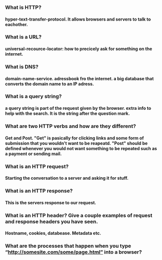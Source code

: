### What is HTTP?

#### hyper-text-transfer-protocol. It allows browsers and servers to talk to eachother.

### What is a URL?

#### universal-recource-locator: how to precicely ask for something on the internet.

### What is DNS?

#### domain-name-service. adressbook fro the internet. a big database that converts the domain name to an IP adress. 

### What is a query string?

#### a query string is part of the request given by the browser. extra info to help with the search. It is the string after the question mark.

### What are two HTTP verbs and how are they different?

#### Get and Post. "Get" is pasically for clicking links and some form of submission that you wouldn't want to be reapeatd. "Post" should be defined whenever you would not want something to be repeated such as a payment or sending mail.

### What is an HTTP request? 

#### Starting the conversation to a server and asking it for stuff.

### What is an HTTP response?

#### This is the servers response to our request. 

### What is an HTTP header? Give a couple examples of request and response headers you have seen.

#### Hostname, cookies, databease. Metadata etc.

### What are the processes that happen when you type “http://somesite.com/some/page.html” into a browser?

